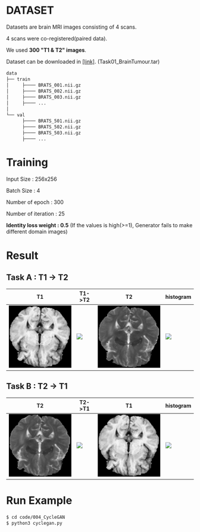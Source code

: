 # DATASET
Datasets are brain MRI images consisting of 4 scans.

4 scans were co-registered(paired data).

We used **300 "T1 & T2" images**.

Dataset can be downloaded in [[link]](https://drive.google.com/drive/folders/1HqEgzS8BV2c7xYNrZdEAnrHk7osJJ--2). (Task01_BrainTumour.tar)

    data
    ├── train
    │     ├──── BRATS_001.nii.gz
    │     ├──── BRATS_002.nii.gz
    │     ├──── BRATS_003.nii.gz
    │     ├──── ...
    │
    └── val
          ├──── BRATS_501.nii.gz
          ├──── BRATS_502.nii.gz
          ├──── BRATS_503.nii.gz
          ├──── ...
          
# Training
Input Size : 256x256

Batch Size : 4

Number of epoch : 300

Number of iteration : 25

**Identity loss weight : 0.5** (If the values is high(>=1), Generator fails to make different domain images) 


# Result
## Task A : T1 -> T2

| T1                            | T1->T2                        | T2                            | histogram                     |
| ----------------------------- | ----------------------------- | ----------------------------- | ----------------------------- |
| ![](result/002_real_T1.jpg)   | ![](result/002_fake_T2.gif)   | ![](result/002_real_T2.jpg)   | ![](result/002_fake_T2_hist.gif)   |

## Task B : T2 -> T1

| T2                            | T2->T1                        | T1                            | histogram                     |
| ----------------------------- | ----------------------------- | ----------------------------- | ----------------------------- |
| ![](result/002_real_T2.jpg)   | ![](result/002_fake_T1.gif)   | ![](result/002_real_T1.jpg)   | ![](result/002_fake_T1_hist.gif)   |


# Run Example
```
$ cd code/004_CycleGAN
$ python3 cyclegan.py
```


